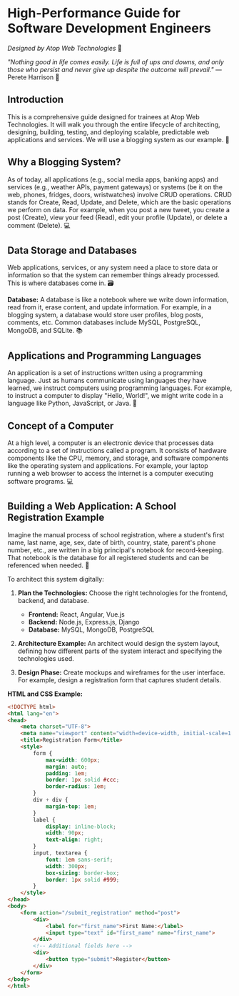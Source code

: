 # High-Performance Guide for Software Development Engineers
*Designed by Atop Web Technologies* 🚀

*"Nothing good in life comes easily. Life is full of ups and downs, and only those who persist and never give up despite the outcome will prevail."*
— Perete Harrison 💪

## Introduction
This is a comprehensive guide designed for trainees at Atop Web Technologies. It will walk you through the entire lifecycle of architecting, designing, building, testing, and deploying scalable, predictable web applications and services. We will use a blogging system as our example. 📘

## Why a Blogging System?
As of today, all applications (e.g., social media apps, banking apps) and services (e.g., weather APIs, payment gateways) or systems (be it on the web, phones, fridges, doors, wristwatches) involve CRUD operations. CRUD stands for Create, Read, Update, and Delete, which are the basic operations we perform on data. For example, when you post a new tweet, you create a post (Create), view your feed (Read), edit your profile (Update), or delete a comment (Delete). 💻

## Data Storage and Databases
Web applications, services, or any system need a place to store data or information so that the system can remember things already processed. This is where databases come in. 🗃️

**Database:** A database is like a notebook where we write down information, read from it, erase content, and update information. For example, in a blogging system, a database would store user profiles, blog posts, comments, etc. Common databases include MySQL, PostgreSQL, MongoDB, and SQLite. 📚

## Applications and Programming Languages
An application is a set of instructions written using a programming language. Just as humans communicate using languages they have learned, we instruct computers using programming languages. For example, to instruct a computer to display "Hello, World!", we might write code in a language like Python, JavaScript, or Java. 💬

## Concept of a Computer
At a high level, a computer is an electronic device that processes data according to a set of instructions called a program. It consists of hardware components like the CPU, memory, and storage, and software components like the operating system and applications. For example, your laptop running a web browser to access the internet is a computer executing software programs. 💻

## Building a Web Application: A School Registration Example
Imagine the manual process of school registration, where a student's first name, last name, age, sex, date of birth, country, state, parent's phone number, etc., are written in a big principal's notebook for record-keeping. That notebook is the database for all registered students and can be referenced when needed. 📝

To architect this system digitally:

1. **Plan the Technologies:** Choose the right technologies for the frontend, backend, and database.
   - **Frontend:** React, Angular, Vue.js
   - **Backend:** Node.js, Express.js, Django
   - **Database:** MySQL, MongoDB, PostgreSQL

2. **Architecture Example:** An architect would design the system layout, defining how different parts of the system interact and specifying the technologies used.

3. **Design Phase:** Create mockups and wireframes for the user interface. For example, design a registration form that captures student details.

**HTML and CSS Example:**
```html
<!DOCTYPE html>
<html lang="en">
<head>
    <meta charset="UTF-8">
    <meta name="viewport" content="width=device-width, initial-scale=1.0">
    <title>Registration Form</title>
    <style>
        form {
            max-width: 600px;
            margin: auto;
            padding: 1em;
            border: 1px solid #ccc;
            border-radius: 1em;
        }
        div + div {
            margin-top: 1em;
        }
        label {
            display: inline-block;
            width: 90px;
            text-align: right;
        }
        input, textarea {
            font: 1em sans-serif;
            width: 300px;
            box-sizing: border-box;
            border: 1px solid #999;
        }
    </style>
</head>
<body>
    <form action="/submit_registration" method="post">
        <div>
            <label for="first_name">First Name:</label>
            <input type="text" id="first_name" name="first_name">
        </div>
        <!-- Additional fields here -->
        <div>
            <button type="submit">Register</button>
        </div>
    </form>
</body>
</html>

